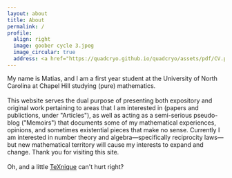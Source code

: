 ```yaml
---
layout: about 
title: About
permalink: /
profile:
  align: right
  image: goober cycle 3.jpeg
  image_circular: true
  address: <a href="https://quadcryo.github.io/quadcryo/assets/pdf/CV.pdf">CV</a> (4 September, 2025)
---
```


My name is Matias, and I am a first year student at the University of North Carolina at Chapel Hill studying (pure) mathematics.
<br>
<br>
This website serves the dual purpose of presenting both expository and original work pertaining to areas that I am interested in (papers and publictions, under "Articles"), as well as acting as a semi-serious pseudo-blog ("Memoirs") that documents some of my mathematical experiences, opinions, and sometimes existential pieces that make no sense. Currently I am interested in number theory and algebra—specifically reciprocity laws—but new mathematical territory will cause my interests to expand and change. Thank you for visiting this site.
<br>
<br>
Oh, and a little <a href="https://texnique.xyz">TeXnique</a> can't hurt right?

